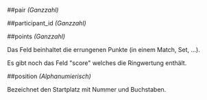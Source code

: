 ##pair
*(Ganzzahl)*

##participant_id
*(Ganzzahl)*

##points
*(Ganzzahl)*

Das Feld beinhaltet die errungenen Punkte (in einem Match, Set, ...).

Es gibt noch das Feld "score" welches die Ringwertung enthält.

##position
*(Alphanumierisch)*

Bezeichnet den Startplatz mit Nummer und Buchstaben.
